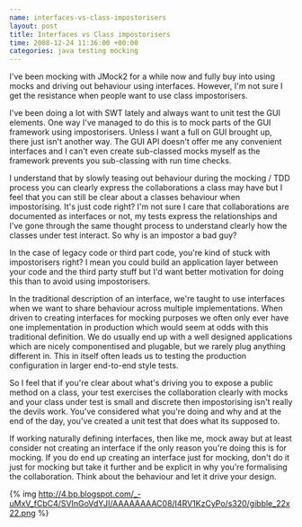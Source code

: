 ```yaml
---
name: interfaces-vs-class-impostorisers
layout: post
title: Interfaces vs Class impostorisers
time: 2008-12-24 11:36:00 +00:00
categories: java testing mocking
---
```


I've been mocking with JMock2 for a while now and fully buy into using mocks and driving out behaviour using interfaces. However, I'm not sure I get the resistance when people want to use class impostorisers.

  

I've been doing a lot with SWT lately and always want to unit test the GUI
elements. One way I've managed to do this is to mock parts of the GUI
framework using impostorisers. Unless I want a full on GUI brought up, there
just isn't another way. The GUI API doesn't offer me any convenient interfaces
and I can't even create sub-classed mocks myself as the framework prevents you
sub-classing with run time checks.

  

I understand that by slowly teasing out behaviour during the mocking / TDD
process you can clearly express the collaborations a class may have but I feel
that you can still be clear about a classes behaviour when impostorising. It's
just code right? I'm not sure I care that collaborations are documented as
interfaces or not, my tests express the relationships and I've gone through
the same thought process to understand clearly how the classes under test
interact. So why is an impostor a bad guy?

  

In the case of legacy code or third part code, you're kind of stuck with
impostorisers right? I mean you could build an application layer between your
code and the third party stuff but I'd want better motivation for doing this
than to avoid using impostorisers.

<!-- more -->

In the traditional description of an interface, we're taught to use interfaces
when we want to share behaviour across multiple implementations. When driven
to creating interfaces for mocking purposes we often only ever have one
implementation in production which would seem at odds with this traditional
definition. We do usually end up with a well designed applications which are
nicely componentised and plugable, but we rarely plug anything different in.
This in itself often leads us to testing the production configuration in
larger end-to-end style tests.

  

So I feel that if you're clear about what's driving you to expose a public
method on a class, your test exercises the collaboration clearly with mocks
and your class under test is small and discrete then impostorising isn't
really the devils work. You've considered what you're doing and why and at the
end of the day, you've created a unit test that does what its supposed to.

  

If working naturally defining interfaces, then like me, mock away but at least
consider not creating an interface if the only reason you're doing this is for
mocking. If you do end up creating an interface just for mocking, don't do it
just for mocking but take it further and be explicit in why you're formalising
the collaboration. Think about the behaviour and let it drive your design.

  

{% img http://4.bp.blogspot.com/_-uMxV_fCbC4/SVInGoVdYJI/AAAAAAAAC08/I4RV1KzCyPo/s320/gibble_22x22.png %}


  

  



